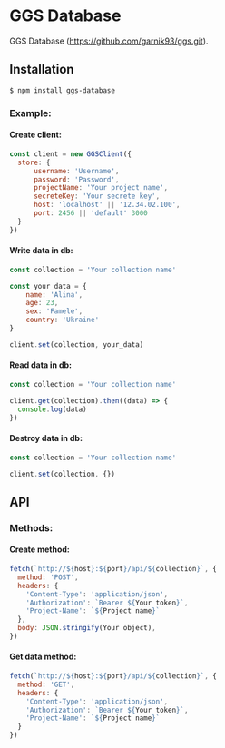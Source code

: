 # GGS Database

GGS Database (https://github.com/garnik93/ggs.git).

## Installation

```text
$ npm install ggs-database
```

### Example:

#### Create client:

```js
const client = new GGSClient({
  store: {
      username: 'Username',
      password: 'Password',
      projectName: 'Your project name', 
      secreteKey: 'Your secrete key',
      host: 'localhost' || '12.34.02.100',
      port: 2456 || 'default' 3000
  }
})
```

#### Write data in db:

```js
const collection = 'Your collection name'

const your_data = {
    name: 'Alina',
    age: 23,
    sex: 'Famele',
    country: 'Ukraine'
}

client.set(collection, your_data)
```

#### Read data in db:

```js
const collection = 'Your collection name'

client.get(collection).then((data) => {
  console.log(data)
})
```

#### Destroy data in db:

```js
const collection = 'Your collection name'

client.set(collection, {})
```

## API

### Methods:

#### Create method:

```js
fetch(`http://${host}:${port}/api/${collection}`, {
  method: 'POST',
  headers: {
    'Content-Type': 'application/json',
    'Authorization': `Bearer ${Your token}`,
    'Project-Name': `${Project name}`
  },
  body: JSON.stringify(Your object),
})
```

#### Get data method:

```js
fetch(`http://${host}:${port}/api/${collection}`, {
  method: 'GET',
  headers: {
    'Content-Type': 'application/json',
    'Authorization': `Bearer ${Your token}`,
    'Project-Name': `${Project name}`
  }
})
```
